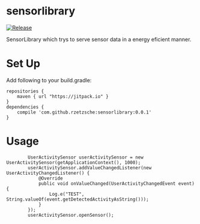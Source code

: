 # sensorlibrary
[![Release](https://jitpack.io/v/rzetzsche/sensorlibrary.svg)](https://jitpack.io/#rzetzsche/sensorlibrary)

SensorLibrary which trys to serve sensor data in a energy eficient manner.

# Set Up

Add following to your build.gradle:
```
repositories {
    maven { url "https://jitpack.io" }
}
dependencies {
    compile 'com.github.rzetzsche:sensorlibrary:0.0.1'
}
```

# Usage

```
        UserActivitySensor userActivitySensor = new UserActivitySensor(getApplicationContext(), 1000);
        userActivitySensor.addValueChangedListener(new UserActivityChangedListener() {
            @Override
            public void onValueChanged(UserActivityChangedEvent event) {
                Log.e("TEST", String.valueOf(event.getDetectedActivityAsString()));
            }
        });
        userActivitySensor.openSensor();
```